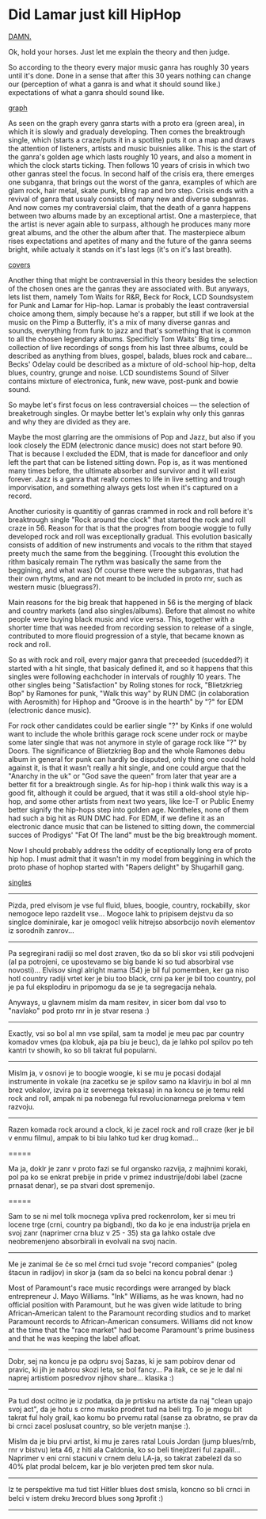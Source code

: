 
Did Lamar just kill HipHop
==========================


[DAMN.](images/damn.jpg)


Ok, hold your horses. Just let me explain the theory and then judge.

So according to the theory every major music ganra has roughly 30 years until it's done. Done in a sense that after this 30 years nothing can change our (perception of what a ganra is and what it should sound like.) expectations of what a ganra should sound like.

[graph](images/graph.png)

As seen on the graph every ganra starts with a proto era (green area), in which it is slowly and gradualy developing. Then comes the breaktrough single, which (starts a craze/puts it in a spotlite) puts it on a map and draws the attention of listeners, artists and music buisnies alike. This is the start of the ganra's golden age which lasts roughly 10 years, and also a moment in which the clock starts ticking. Then follows 10 years of crisis in which two other ganras steel the focus. In second half of the crisis era, there emerges one subganra, that brings out the worst of the ganra, examples of which are glam rock, hair metal, skate punk, bling rap and bro step. Crisis ends with a revival of ganra that usualy consists of many new and diverse subganras. And now comes my contraversial claim, that the death of a ganra happens between two albums made by an exceptional artist. One a masterpiece, that the artist is never again able to surpass, although he produces many more great albums, and the other the album after that. The masterpiece album rises expectations and apetites of many and the future of the ganra seems bright, while actualy it stands on it's last legs (it's on it's last breath).

[covers](images/covers.png)

Another thing that might be contraversial in this theory besides the selection of the chosen ones are the ganras they are associated with. But anyways, lets list them, namely Tom Waits for R&R, Beck for Rock, LCD Soundsystem for Punk and Lamar for Hip-hop. Lamar is probably the least contraversial choice among them, simply because he's a rapper, but still if we look at the music on the Pimp a Butterfly, it's a mix of many diverse ganras and sounds, everything from funk to jazz and that's something that is common to all the chosen legendary albums. Specificly Tom Waits' Big time, a collection of live recordings of songs from his last three albums, could be described as anything from blues, gospel, balads, blues rock and cabare... Becks' Odelay could be described as a mixture of old-school hip-hop, delta blues, country, grunge and noise. LCD soundistems Sound of Silver contains mixture of electronica, funk, new wave, post-punk and bowie sound.


So maybe let's first focus on less contraversial choices — the selection of breaketrough singles. Or maybe better let's explain why only this ganras and why they are divided as they are.

Maybe the most glarring are the ommisions of Pop and Jazz, but also if you look closely the EDM (electronic dance music) does not start before 90. That is because I excluded the EDM, that is made for dancefloor and only left the part that can be listened sitting down. Pop is, as it was mentioned many times before, the ultimate absorber and survivor and it will exist forever. Jazz is a ganra that really comes to life in live setting and trough imporvisation, and something always gets lost when it's captured on a record.

Another curiosity is quantitiy of ganras crammed in rock and roll before it's breaktrough single "Rock around the clock" that started the rock and roll craze in 56. Reason for that is that the progres from boogie woggie to fully developed rock and roll was exceptionally gradual. This evolution basically consists of addition of new instruments and vocals to the rithm that stayed preety much the same from the beggining. (Troought this evolution the rithm basicaly remain  The rythm was basically the same from the beggining, and what was) Of course there were the subganras, that had their own rhytms, and are not meant to be included in proto rnr, such as western music (bluegrass?).

Main reasons for the big break that happened in 56 is the merging of black and country markets (and also singles/albums). Before that almost no white people were buying black music and vice versa. This, together with a shorter time that was needed from recording session to release of a single, contributed to more flouid progression of a style, that became known as rock and roll.

So as with rock and roll, every major ganra that preceeded (sucedded?) it started with a hit single, that basicaly defined it, and so it happens that this singles were following eachchoder in intervals of roughly 10 years. The other singles being "Satisfaction" by Roling stones for rock, "Blietzkrieg Bop" by Ramones for punk, "Walk this way" by RUN DMC (in colaboration with Aerosmith) for Hiphop and "Groove is in the hearth" by "?" for EDM (electronic dance music).

For rock other candidates could be earlier single "?" by Kinks if one woluld want to include the whole brithis garage rock scene under rock or maybe some later single that was not anymore in style of garage rock like "?" by Doors. The significance of Blietzkrieg Bop and the whole Ramones debu album in general for punk can hardly be disputed, only thing one could hold against it, is that it wasn't really a hit single, and one could argue that the "Anarchy in the uk" or "God save the queen" from later that year are a better fit for a breaktrough single. As for hip-hop i think walk this way is a good fit, although it could be argued, that it was still a old-shool style hip-hop, and some other artists from next two years, like Ice-T or Public Enemy better signify the hip-hops step into golden age. Nontheles, none of them had such a big hit as RUN DMC had.
For EDM, if we define it as an electronic dance music that can be listened to sitting down, the commercial succes of Prodigys' "Fat Of The land" must be the big breaktrough moment.


Now I should probably address the oddity of eceptionally long era of proto hip hop. I must admit that it wasn't in my model from beggining in which the proto phase of hophop started with "Rapers delight" by Shugarhill gang. 





[singles](images/singles.png)














-----------------

Pizda, pred elvisom je vse ful fluid, blues, boogie, country, rockabilly, skor nemogoce lepo razdelit vse...
Mogoce lahk to pripisem dejstvu da so singlce dominirale, kar je omogocl velik hitrejso absorbcijo novih elementov iz sorodnih zanrov...

---

Pa segregirani radiji so mel dost zraven, tko da so bli skor vsi stili podvojeni (al pa potrojeni, ce upostevamo se big bande ki so tud absorbiral vse novosti)...
Elvisov singl alright mama (54) je bil ful pomemben, ker ga niso hotl country radiji vrtet ker je biu too black, crni pa ker je bil too country, pol je pa ful eksplodiru in pripomogu da se je ta segregacija nehala.

Anyways, u glavnem mislm da mam resitev, in sicer bom dal vso to "navlako" pod proto rnr in je stvar resena :)

---

Exactly, vsi so bol al mn vse spilal,
sam ta model je meu pac par country komadov vmes (pa klobuk, aja pa biu je beuc), da je lahko pol spilov po teh kantri tv showih, ko so bli takrat ful popularni.

---

Mislm ja, v osnovi je to boogie woogie, ki se mu je pocasi dodajal instrumente in vokale (na zacetku se je spilov samo na klavirju in bol al mn brez vokalov, izvira pa iz severnega teksasa) in na koncu se je temu rekl rock and roll, ampak ni pa nobenega ful revolucionarnega preloma v tem razvoju.

---

Razen komada rock around a clock, ki je zacel rock and roll craze (ker je bil v enmu filmu), ampak to bi biu lahko tud ker drug komad...

=====

Ma ja, doklr je zanr v proto fazi se ful organsko razvija, z majhnimi koraki, pol pa ko se enkrat prebije in pride v primez industrije/dobi label (zacne prnasat denar), se pa stvari dost spremenijo. 

=====

Sam to se ni mel tolk mocnega vpliva pred rockenrolom, ker si meu tri locene trge (crni, country pa bigband), tko da ko je ena industrija prjela en svoj zanr (naprimer crna bluz v 25 - 35) sta ga lahko ostale dve neobremenjeno absorbirali in evolvali na svoj nacin.

---

Me je zanimal še če so mel črnci tud svoje "record companies" (poleg štacun in radijov) in skor ja (sam da so belci na koncu pobral denar :)

Most of Paramount's race music recordings were arranged by black entrepreneur J. Mayo Williams. "Ink" Williams, as he was known, had no official position with Paramount, but he was given wide latitude to bring African-American talent to the Paramount recording studios and to market Paramount records to African-American consumers. Williams did not know at the time that the "race market" had become Paramount's prime business and that he was keeping the label afloat.

---

Dobr, sej na koncu je pa odpru svoj Sazas, ki je sam pobirov denar od pravic, ki jih je nabrou skozi leta, se bol fancy... 
Pa itak, ce se je le dal ni naprej artistiom posredvov njihov share... klasika :)

---

Pa tud dost ocitno je iz podatka, da je prtisku na artiste da naj "clean upajo svoj act", da je hotu s crno musko prodret tud na beli trg. To je mogu bit takrat ful holy grail, kao komu bo prvemu ratal (sanse za obratno, se prav da bi crnci zacel poslusat country, so ble verjetn manjse :).

Mislm da je biu prvi artist, ki mu je zares ratal Louis Jordan  (jump blues/rnb, rnr v bistvu) leta 46, z hiti ala Caldonia, ko so beli tinejdzeri ful zapalil... Naprimer v eni crni stacuni v crnem delu LA-ja, so takrat zabelezl da so 40% plat prodal belcem, kar je blo verjeten pred tem skor nula.

---

Iz te perspektive ma tud tist Hitler blues dost smisla, koncno so bli crnci in belci v istem dreku 》record blues song 》profit :)

---
